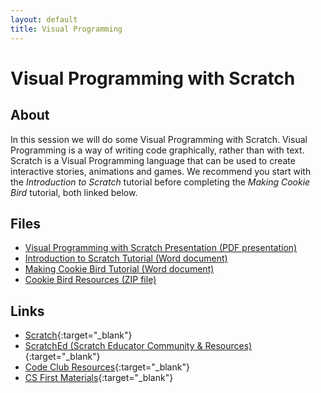 ```yaml
---
layout: default
title: Visual Programming
---
```


# Visual Programming with Scratch

## About

In this session we will do some Visual Programming with Scratch. 
Visual Programming is a way of writing code graphically, rather than with text. 
Scratch is a Visual Programming language that can be used to create interactive stories, animations and games.
We recommend you start with the *Introduction to Scratch* tutorial before completing the *Making Cookie Bird* tutorial, both linked below.

## Files

- [Visual Programming with Scratch Presentation (PDF presentation)](visual_programming_presentation.pdf)
- [Introduction to Scratch Tutorial (Word document)](introduction_to_scratch.docx)
- [Making Cookie Bird Tutorial (Word document)](making_cookie_bird.docx)
- [Cookie Bird Resources (ZIP file)](cookie_bird_resources.zip)

## Links

- [Scratch](https://scratch.mit.edu/){:target="_blank"}
- [ScratchEd (Scratch Educator Community & Resources)](http://scratched.gse.harvard.edu/){:target="_blank"}
- [Code Club Resources](http://projects.codeclubworld.org/en-GB/){:target="_blank"}
- [CS First Materials](https://www.cs-first.com/materials){:target="_blank"}

